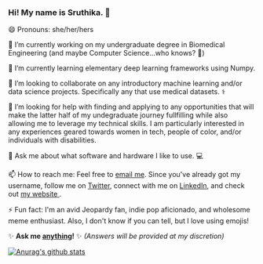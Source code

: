 ### Hi! My name is Sruthika. 👋

😄 Pronouns: she/her/hers

🔭 I’m currently working on my undergraduate degree in Biomedical Engineering (and maybe Computer Science...who knows? 🤷)

🌱 I’m currently learning elementary deep learning frameworks using Numpy. 

👯 I’m looking to collaborate on any introductory machine learning and/or data science projects. Specifically any that use medical datasets. ⚕️

🤔 I’m looking for help with finding and applying to any opportunities that will make the latter half of my undegraduate journey fullfilling while also allowing me to leverage my technical skills. I am particularly interested in any experiences geared towards women in tech, people of color, and/or individuals with disabilities. 

💬 Ask me about what software and hardware I like to use. 💻

📫 How to reach me: Feel free to <a href ="mailto:sbaviriseaty@gmail.com"> email me</a>. Since you've already got my username, follow me on <a href = "https://www.twitter.com/sbaviriseaty">Twitter</a>, connect with me on <a href ="https://www.linkedin.com/in/sbaviriseaty/">LinkedIn</a>, and check out <a href ="https://sbaviriseaty.me">my website </a>. 

⚡ Fun fact: I'm an avid Jeopardy fan, indie pop aficionado, and wholesome meme enthusiast. Also, I don't know if you can tell, but I love using emojis!

✨ **Ask me <a href = "https://github.com/sbaviriseaty/ama">anything</a>!** ✨ _(Answers will be provided at my discretion)_


[![Anurag's github stats](https://github-readme-stats.vercel.app/api?username=sbaviriseaty&show_icons=true)](https://github.com/anuraghazra/github-readme-stats)

